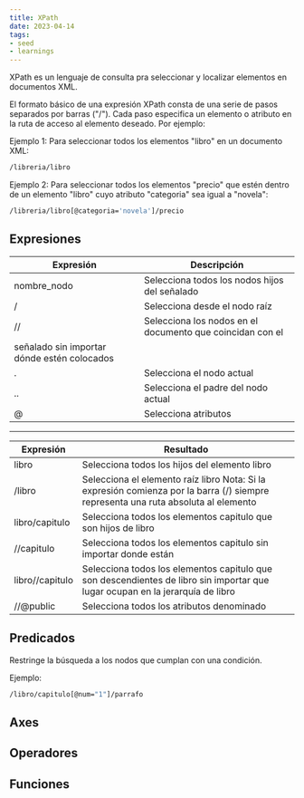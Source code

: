 ```yaml
---
title: XPath
date: 2023-04-14
tags:
- seed
- learnings
---
```


XPath es un lenguaje de consulta pra seleccionar y localizar elementos en documentos XML.

El formato básico de una expresión XPath consta de una serie de pasos separados por barras ("/"). Cada paso especifica un elemento o atributo en la ruta de acceso al elemento deseado. Por ejemplo:

Ejemplo 1: Para seleccionar todos los elementos "libro" en un documento XML:

```bash
/libreria/libro
```

Ejemplo 2: Para seleccionar todos los elementos "precio" que estén dentro de un elemento "libro" cuyo atributo "categoria" sea igual a "novela":

```bash
/libreria/libro[@categoria='novela']/precio
```

## Expresiones

| Expresión                                   | Descripción                                               |
|---------------------------------------------|-----------------------------------------------------------|
| nombre_nodo                                 | Selecciona todos los nodos hijos del señalado             |
| /                                           | Selecciona desde el nodo raíz                             |
| //                                          | Selecciona los nodos en el documento que coincidan con el |
| señalado sin importar dónde estén colocados |
| .                                           | Selecciona el nodo actual                                 |
| ..                                          | Selecciona el padre del nodo actual                       |
| @                                           | Selecciona atributos                                      |

***

| Expresión       | Resultado                                                                                                                          |
|-----------------|------------------------------------------------------------------------------------------------------------------------------------|
| libro           | Selecciona todos los hijos del elemento libro                                                                                      |
| /libro          | Selecciona el elemento raíz libro Nota: Si la expresión comienza por la barra (/) siempre representa una ruta absoluta al elemento |
| libro/capitulo  | Selecciona todos los elementos capitulo que son hijos de libro                                                                     |
| //capitulo      | Selecciona todos los elementos capitulo sin importar donde están                                                                   |
| libro//capitulo | Selecciona todos los elementos capitulo que son descendientes de libro sin importar que lugar ocupan en la jerarquía de libro      |
| //@public       | Selecciona todos los atributos denominado                                                                                          |
## Predicados

Restringe la búsqueda a los nodos que cumplan con una condición.

Ejemplo:

```bash
/libro/capitulo[@num="1"]/parrafo
```


## Axes

## Operadores

## Funciones


